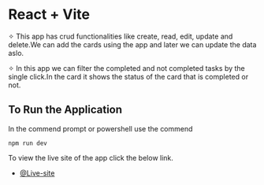 # React + Vite

✧ This app has crud functionalities like create, read, edit, update and delete.We can add the cards using the app and later we can update the data aslo.

✧ In this app we can filter the completed and not completed tasks by the single click.In the card it shows the status of the card that is completed or not.

## To Run the Application

In the commend prompt or powershell use the commend

`npm run dev`

To view the live site of the app click the below link.

- [@Live-site](https://react-todo-app03.netlify.app/)
